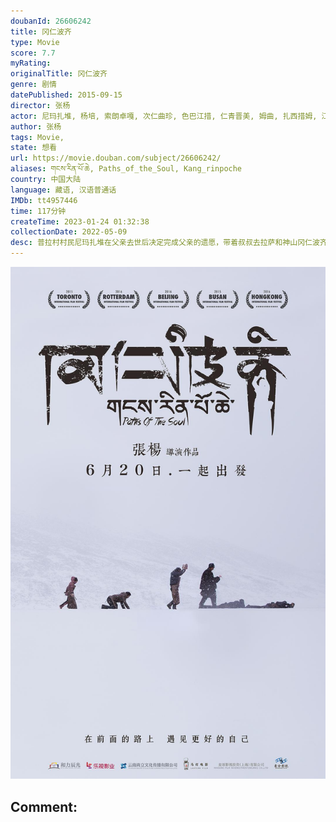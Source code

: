 ```yaml
---
doubanId: 26606242
title: 冈仁波齐
type: Movie
score: 7.7
myRating: 
originalTitle: 冈仁波齐
genre: 剧情
datePublished: 2015-09-15
director: 张杨
actor: 尼玛扎堆, 杨培, 索朗卓嘎, 次仁曲珍, 色巴江措, 仁青晋美, 姆曲, 扎西措姆, 江措旺堆, 达瓦扎西, 仁青旺佳, 丁孜登达, 索郎尼马
author: 张杨
tags: Movie, 
state: 想看
url: https://movie.douban.com/subject/26606242/
aliases: གངས་རིན་པོ་ཆེ, Paths_of_the_Soul, Kang_rinpoche
country: 中国大陆
language: 藏语, 汉语普通话
IMDb: tt4957446
time: 117分钟
createTime: 2023-01-24 01:32:38
collectionDate: 2022-05-09
desc: 普拉村村民尼玛扎堆在父亲去世后决定完成父亲的遗愿，带着叔叔去拉萨和神山冈仁波齐朝圣。时正马年，正好是神山冈仁波齐百年一遇的本命年，小村里很多人都希望加入尼玛扎堆的朝圣队伍。这支队伍里有即将临盆的孕妇、...
---
```


![image](assets/p2462387248.jpg)

Comment: 
---

